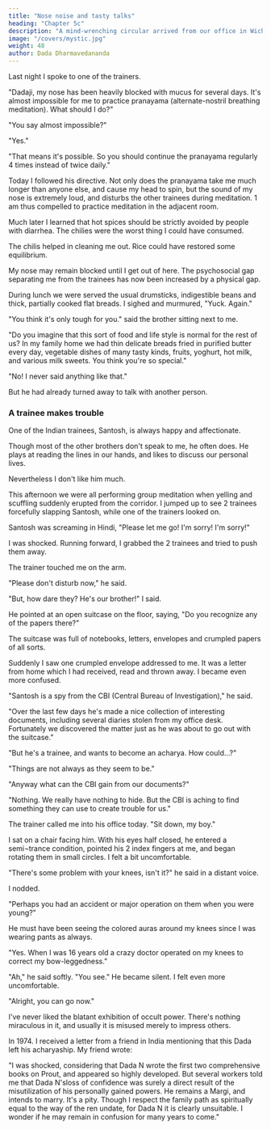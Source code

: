 ```yaml
---
title: "Nose noise and tasty talks"
heading: "Chapter 5c"
description: "A mind-wrenching circular arrived from our office in Wichita. Baba is in jail in India"
image: "/covers/mystic.jpg"
weight: 48
author: Dada Dharmavedananda
---
```

  

Last night I spoke to one of the trainers. 

"Dadaji, my nose has been heavily blocked with mucus for several days. It's almost impossible for me to practice pranayama (alternate-nostril breathing meditation). What should I do?"

"You say almost impossible?" 

"Yes." 

"That means it's possible. So you should continue the pranayama regularly 4 times instead of twice daily."

Today I followed his directive. Not only does the pranayama take me much longer than anyone else, and cause my head to spin, but the sound of my nose is extremely loud, and disturbs the other trainees during meditation. 1 am thus compelled to practice meditation in the adjacent room.


Much later I learned that hot spices should be strictly avoided by people with diarrhea. The chilies were the worst thing I could have consumed. 

The chilis helped in cleaning me out. Rice could have restored some equilibrium.

<!--  18 Prout is an acronym which stands for the 
"Progressive Utilization Theory". Propounded by Baba in 1959, Prout is a system which 
provides for the rational development and distribution of all of society's material and mental 
resources. It is radically different from either capitalism or communism. See the appendix for 
an introduction to Prout.  -->


My nose may remain blocked until I get out of here. The psychosocial gap separating me from the trainees has now been increased by a physical gap. 


During lunch we were served the usual drumsticks, indigestible beans and thick, partially cooked flat breads. I sighed and murmured, "Yuck. Again."

"You think it's only tough for you." said the brother sitting next to me.

"Do you imagine that this sort of food and life style is normal for the rest of us? In my family home we had thin delicate breads fried in purified butter every day, vegetable dishes of many tasty kinds, fruits, yoghurt, hot milk, and various milk sweets. You think you're so special."

"No! I never said anything like that." 

But he had already turned away to talk with another person. 


### A trainee makes trouble 

One of the Indian trainees, Santosh, is always happy and affectionate.

Though most of the other brothers don't speak to me, he often does. He plays at reading the lines in our hands, and likes to discuss our personal lives. 

Nevertheless I don't like him much. 

This afternoon we were all performing group meditation when yelling and scuffling suddenly erupted from the corridor. I jumped up to see 2 trainees forcefully slapping Santosh, while one of the trainers looked on.

Santosh was screaming in Hindi, "Please let me go! I'm sorry! I'm sorry!"

I was shocked. Running forward, I grabbed the 2 trainees and tried to push them away. 

The trainer touched me on the arm. 

"Please don't disturb now," he said. 

"But, how dare they? He's our brother!" I said. 

He pointed at an open suitcase on the floor, saying, "Do you recognize any of the papers there?" 

The suitcase was full of notebooks, letters, envelopes and crumpled papers of all sorts.

Suddenly I saw one crumpled envelope addressed to me. It was a letter from home which I had received, read and thrown away. I became even more confused.

"Santosh is a spy from the CBI (Central Bureau of Investigation)," he said. 

"Over the last few days he's made a nice collection of interesting documents, including several diaries stolen from my office desk. Fortunately we discovered the matter just as he was about to go out with the suitcase." 

"But he's a trainee, and wants to become an acharya. How could...?" 

"Things are not always as they seem to be." 

"Anyway what can the CBI gain from our documents?" 

"Nothing. We really have nothing to hide. But the CBI is aching to find something they can use to create trouble for us." 


<!-- ### The trainer catches my vibes 

Accompanied by an Indian trainee, I went to market to change some of my travelers' checks into rupees so I could make a donation to the training center.

It was understood that I wouldn't spend any of the money except for the cost of the rickshaw. 

But when we passed a fruit stall we could not restrain ourselves from enjoying a few bananas.  -->

<!-- Though most people would consider this of no consequence, for me it was tantamount to stealing, and I immediately felt guilty. -->

<!-- When we returned to the center the trainees were eating lunch, the usual tasteless gook. Looking at their pitiful condition, I felt sheepish, to say the least. -->

<!-- I submitted the account to one of the trainers, Dada N, and covered up the expense for the bananas.  -->

<!-- After that I felt so glum that I could not join the meal, and walked around the building in a tortured state of mind for half an hour.

Finally I couldn't take it any longer. I knocked at the door of the trainer 
who had not come out since I spoke to him. 

"Yes. Come in." 

"Sir, I'm sorry. Very sorry." 

"What is it, my boy?"  -->

<!-- "I have a mistake to admit, and I want to ask for punishment." "Bananas, 

huh?" "What! How could...?'' 

He only looked at me calmly, with a tinge of a smile. 

"Anyway, Dadaji, I feel very bad." I half-heartedly added, "Can you please 
give me punishment?" 

I expected him to direct me to fast or something similar. 

"I think you've had enough punishment already during the last half hour. Better that you just return to your studies."

Going out, I wondered how the trainer could know. I asked the other 
trainee if he had mentioned our indulgence to anyone. 

"Of course not," he answered nonchalantly. "You think I'm an idiot?" 

What for?  -->

The trainer called me into his office today. "Sit down, my boy." 

I sat on a chair facing him. With his eyes half closed, he entered a semi¬trance condition, pointed his 2 index fingers at me, and began rotating them in small circles. I felt a bit uncomfortable. 

"There's some problem with your knees, isn't it?" he said in a distant voice. 

I nodded. 

"Perhaps you had an accident or major operation on them when you were young?" 

He must have been seeing the colored auras around my knees since I was wearing pants as always. 

"Yes. When I was 16 years old a crazy doctor operated on my knees to correct my bow-leggedness." 

"Ah," he said softly. "You see." He became silent. I felt even more uncomfortable. 

"Alright, you can go now." 

I've never liked the blatant exhibition of occult power. There's nothing miraculous in it, and usually it is misused merely to impress others.

In 1974. I received a letter from a friend in India mentioning that this Dada left his acharyaship. My friend wrote: 

"I was shocked, considering that Dada N wrote the first two comprehensive books on Prout, and appeared so highly developed. But several workers told me that Dada N'sloss of confidence was surely a direct result of the misutilization of his personally gained powers. He remains a Margi, and intends to marry. It's a pity. Though I respect the family path as spiritually equal to the way of the ren undate, for Dada N it is clearly unsuitable. I wonder if he may remain in confusion for many years to come."